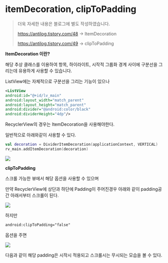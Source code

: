 # itemDecoration, clipToPadding

>더욱 자세한 내용은 블로그에 별도 작성하였습니다.
>
>https://antilog.tistory.com/48 -> ItemDecoration
>
>https://antilog.tistory.com/49 -> clipToPadding

**ItemDecoration 이란?**

  해당 추상 클래스를 이용하여 항목, 하이라이트, 시작적 그룹화 경계 사이에 구분선을 그리는데 유용하게 사용할 수 있습니다. 



ListView에는 자체적으로 구분선을 그리는 기능이 있으나

```xml
<ListView
android:id="@+id/lv_main"
android:layout_width="match_parent"
android:layout_height="match_parent"
android:divider="@android:color/black"
android:dividerHeight="4dp"/>
```

RecyclerView의 경우는 ItemDecoration을 사용해야한다.



일반적으로 아래와같이 사용할 수 있다.

```kotlin
val decoration = DividerItemDecoration(applicationContext, VERTICAL)
rv_main.addItemDecoration(decoration)
```

![](https://img1.daumcdn.net/thumb/R1280x0/?scode=mtistory2&fname=https%3A%2F%2Fk.kakaocdn.net%2Fdn%2Fdfu062%2FbtqDRxNjbkw%2FnLXaH4VYHoIp19rdiVzkF0%2Fimg.gif)

**clipToPadding**

스크롤 가능한 뷰에서 해당 옵션을 사용할 수 있으며

만약 RecyclerView에 상단과 하단에 Padding이 주어진경우 아래와 같이 padding공간 아래서부터 스크롤이 된다.

![](https://img1.daumcdn.net/thumb/R1280x0/?scode=mtistory2&fname=https%3A%2F%2Fk.kakaocdn.net%2Fdn%2FX2Jlh%2FbtqDRMXMB0n%2FlKL1meV5hNSLZv6dfDkKo0%2Fimg.gif)

하지만 

```xml
android:clipToPadding="false"
```

옵션을 주면

![](https://img1.daumcdn.net/thumb/R1280x0/?scode=mtistory2&fname=https%3A%2F%2Fk.kakaocdn.net%2Fdn%2FFRn4m%2FbtqDRwt5snM%2F100shGEJ4b48ILoxBgFL3K%2Fimg.gif)

다음과 같이 해당 padding은 시작시 적용되고 스크롤시는 무시되는 모습을 볼 수 있다.